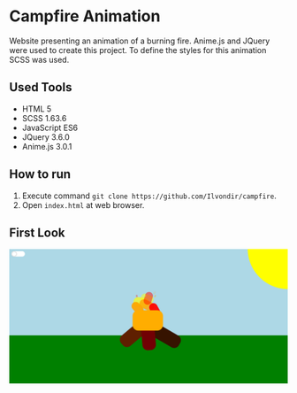 # Campfire Animation
Website presenting an animation of a burning fire. Anime.js and JQuery were used to create this project. To define the styles for this animation SCSS was used.

## Used Tools
- HTML 5
- SCSS 1.63.6
- JavaScript ES6
- JQuery 3.6.0
- Anime.js 3.0.1

## How to run
1. Execute command `git clone https://github.com/Ilvondir/campfire`.
2. Open `index.html` at web browser.

## First Look
![firstlook](img/firstlook.png?raw=true)
